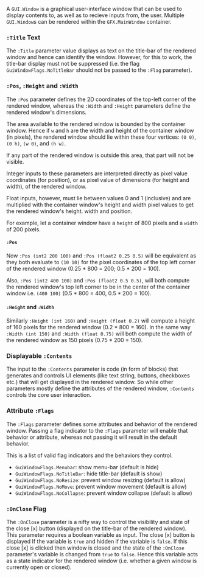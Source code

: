 A `GUI.Window` is a graphical user-interface window that can be used to display contents to, as well as to recieve inputs from, the user. Multiple `GUI.Window`s can be rendered within the `GFX.MainWindow` container.

### `:Title` Text ###

The `:Title` parameter value displays as text on the title-bar of the rendered window and hence can identify the window. However, for this to work, the title-bar display must not be suppressed (i.e. the flag `GuiWindowFlags.NoTitleBar` should not be passed to the `:Flag` parameter).

### `:Pos`, `:Height` and `:Width` ###
The `:Pos` parameter defines the 2D coordinates of the top-left corner of the rendered window, whereas the `:Width` and `:Height` parameters define the rendered window's dimensions. 

The area available to the rendered window is bounded by the container window. Hence if `w` and `h` are the width and height of the container window (in pixels), the rendered window should lie within these four vertices: `(0 0)`, `(0 h)`, `(w 0)`, and `(h w)`.

If any part of the rendered window is outside this area, that part will not be visible.

Integer inputs to these parameters are interpreted directly as pixel value coordinates (for position), or as pixel value of dimensions (for height and width), of the rendered window. 

Float inputs, however, must lie between values 0 and 1 (inclusive) and are multiplied with the container window's height and width pixel values to get the rendered window's height. width and position.

For example, let a container window have a `height` of 800 pixels and a `width` of 200 pixels.

#### `:Pos` ####
Now `:Pos (int2 200 100)` and `:Pos (float2 0.25 0.5)` will be equivalent as they both evaluate to `(10 10)` for the pixel coordinates of the top left corner of the rendered window (0.25 * 800 = 200; 0.5 * 200 = 100).

Also, `:Pos (int2 400 100)` and `:Pos (float2 0.5 0.5)`, will both compute the rendered window's top left corner to be in the center of the container window i.e. `(400 100)` (0.5 * 800 = 400, 0.5 * 200 = 100).

#### `:Height` and `:Width` ####
Similarly `:Height (int 160)` and `:Height (float 0.2)` will compute a height of 160 pixels for the rendered window (0.2 * 800 = 160). In the same way `:Width (int 150)` and `:Width (float 0.75)` will both compute the width of the rendered window as 150 pixels (0.75 * 200 = 150).

### Displayable `:Contents` ###
The input to the `:Contents` parameter is code (in form of blocks) that generates and controls UI elements (like text string, buttons, checkboxes etc.) that will get displayed in the rendered window. So while other parameters mostly define the attributes of the rendered window, `:Contents` controls the core user interaction.

### Attribute `:Flags` ###
The `:Flags` parameter defines some attributes and behavior of the rendered window. Passing a flag indicator to the `:Flags` parameter will enable that behavior or attribute, whereas not passing it will result in the default behavior. 

This is a list of valid flag indicators and the behaviors they control.

- `GuiWindowFlags.Menubar`: show menu-bar (default is hide)
- `GuiWindowFlags.NoTitleBar`: hide title-bar (default is show)
- `GuiWindowFlags.NoResize`: prevent window resizing (default is allow)
- `GuiWindowFlags.NoMove`: prevent window movement (default is allow)
- `GuiWindowFlags.NoCollapse`: prevent window collapse (default is allow)

### `:OnClose` Flag ###
The `:OnClose` parameter is a nifty way to control the visibility and state of the close [x] button (displayed on the title-bar of the rendered window). This parameter requires a boolean variable as input. The close [x] button is displayed If the variable is `true` and hidden if the variable is `false`. If this close [x] is clicked then window is closed and the state of the `:OnClose` parameter's variable is changed from `true` to `false`. Hence this variable acts as a state indicator for the rendered window (i.e. whether a given window is currently open or closed).